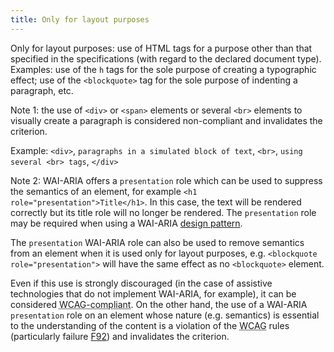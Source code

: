 ```yaml
---
title: Only for layout purposes
---
```


Only for layout purposes: use of HTML tags for a purpose other than that specified in the specifications (with regard to the declared document type). Examples: use of the `h` tags for the sole purpose of creating a typographic effect; use of the `<blockquote>` tag for the sole purpose of indenting a paragraph, etc.

Note 1: the use of `<div>` or `<span>` elements or several `<br>` elements to visually create a paragraph is considered non-compliant and invalidates the criterion.

Example: `<div>`, `paragraphs in a simulated block of text`, `<br>`, `using several <br> tags`, `</div>`

Note 2: WAI-ARIA offers a `presentation` role which can be used to suppress the semantics of an element, for example `<h1 role="presentation">Title</h1>`. In this case, the text will be rendered correctly but its title role will no longer be rendered. The `presentation` role may be required when using a WAI-ARIA [design pattern](#design-pattern).

The `presentation` WAI-ARIA role can also be used to remove semantics from an element when it is used only for layout purposes, e.g. `<blockquote role="presentation">` will have the same effect as no `<blockquote>` element.

Even if this use is strongly discouraged (in the case of assistive technologies that do not implement WAI-ARIA, for example), it can be considered <abbr lang="en" title="web content accessibility guidelines">WCAG-compliant</abbr>. On the other hand, the use of a WAI-ARIA `presentation` role on an element whose nature (e.g. semantics) is essential to the understanding of the content is a violation of the <abbr lang="en" title="web content accessibility guidelines">WCAG</abbr> rules (particularly failure [F92](https://www.w3.org/WAI/WCAG21/Techniques/failures/F92)) and invalidates the criterion.
